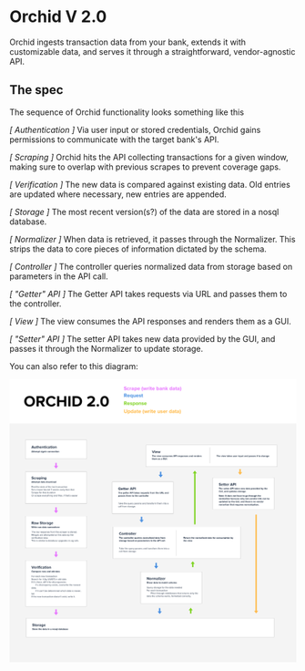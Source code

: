 # Orchid V 2.0

Orchid ingests transaction data from your bank, extends it with customizable data, and serves it through a straightforward, vendor-agnostic API.

## The spec

The sequence of Orchid functionality looks something like this

*[  Authentication  ]*
Via user input or stored credentials, Orchid gains permissions to communicate with the target bank's API.

*[  Scraping  ]*
Orchid hits the API collecting transactions for a given window, making sure to overlap with previous scrapes to prevent coverage gaps.

*[  Verification  ]*
The new data is compared against existing data. Old entries are updated where necessary, new entries are appended.

*[  Storage  ]*
The most recent version(s?) of the data are stored in a nosql database.

*[  Normalizer  ]*
When data is retrieved, it passes through the Normalizer. This strips the data to core pieces of information dictated by the schema.

*[  Controller  ]*
The controller queries normalized data from storage based on parameters in the API call.

*[  "Getter" API  ]*
The Getter API takes requests via URL and passes them to the controller.

*[  View  ]*
The view consumes the API responses and renders them as a GUI.

*[  "Setter" API  ]*
The setter API takes new data provided by the GUI, and passes it through the Normalizer to update storage.


You can also refer to this diagram:

![Orchid Data Flow](/Spec/Orchid_Flow_01.png?raw=true "Orchid Data Flow")